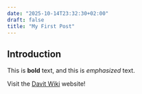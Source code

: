 ```yaml
---
date: "2025-10-14T23:32:30+02:00"
draft: false
title: "My First Post"
---
```


## Introduction

This is **bold** text, and this is _emphasized_ text.

Visit the [Davit Wiki](https://wiki.davit.in) website!
